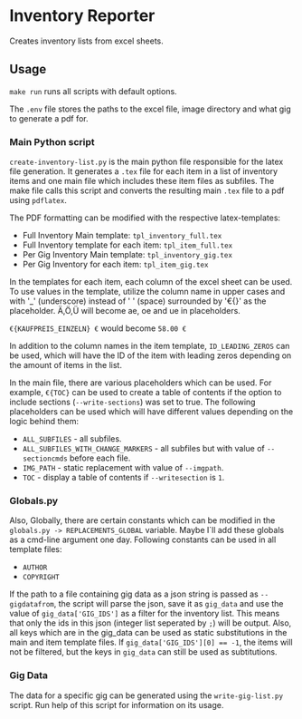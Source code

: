 # Inventory Reporter
Creates inventory lists from excel sheets.

## Usage
```make run``` runs all scripts with default options.

The ```.env``` file stores the paths to the excel file, image directory and what gig to generate a pdf for.

### Main Python script
```create-inventory-list.py``` is the main python file responsible for the latex file generation. It generates a ```.tex``` file for each item in a list of inventory items and one main file which includes these item files as subfiles. The make file calls this script and converts the resulting main ```.tex``` file to a pdf using ```pdflatex```.

The PDF formatting can be modified with the respective latex-templates:
* Full Inventory Main template: ```tpl_inventory_full.tex```
* Full Inventory template for each item: ```tpl_item_full.tex```
* Per Gig Inventory Main template: ```tpl_inventory_gig.tex```
* Per Gig Inventory for each item: ```tpl_item_gig.tex```

In the templates for each item, each column of the excel sheet can be used. To use values in the template, utilize the column name in upper cases and with '_' (underscore) instead of ' ' (space) surrounded by '€{}' as the placeholder. Ä,Ö,Ü will become ae, oe and ue in placeholders.

```€{KAUFPREIS_EINZELN} €``` would become ```58.00 €```

In addition to the column names in the item template, ```ID_LEADING_ZEROS``` can be used, which will have the ID of the item with leading zeros depending on the amount of items in the list.

In the main file, there are various placeholders which can be used. For example, ```€{TOC}``` can be used to create a table of contents if the option to include sections (```--write-sections```) was set to true.
The following placeholders can be used which will have different values depending on the logic behind them:

* ```ALL_SUBFILES``` - all subfiles.
* ```ALL_SUBFILES_WITH_CHANGE_MARKERS``` - all subfiles but with value of ```--sectioncmds``` before each file.
* ```IMG_PATH``` - static replacement with value of ```--imgpath```.
* ```TOC``` - display a table of contents if ```--writesection``` is ```1```.

### Globals.py
Also, Globally, there are certain constants which can be modified in the ```globals.py -> REPLACEMENTS_GLOBAL``` variable. Maybe I`ll add these globals as a cmd-line argument one day. Following constants can be used in all template files:

* ```AUTHOR```
* ```COPYRIGHT```

If the path to a file containing gig data as a json string is passed as ```--gigdatafrom```, the script will parse the json, save it as ```gig_data``` and use the value of ```gig_data['GIG_IDS']``` as a filter for the inventory list. This means that only the ids in this json (integer list seperated by ```;```) will be output. Also, all keys which are in the gig_data can be used as static substitutions in the main and item template files. If ```gig_data['GIG_IDS'][0] == -1```, the items will not be filtered, but the keys in ```gig_data``` can still be used as subtitutions.

### Gig Data
The data for a specific gig can be generated using the ```write-gig-list.py``` script. Run help of this script for information on its usage.